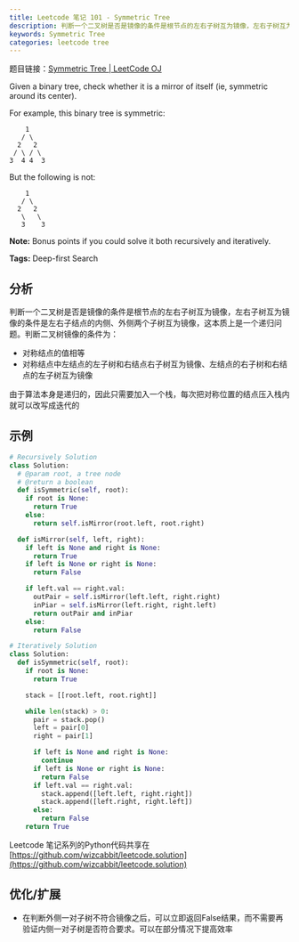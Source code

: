 ```yaml
---
title: Leetcode 笔记 101 - Symmetric Tree
description: 判断一个二叉树是否是镜像的条件是根节点的左右子树互为镜像，左右子树互为镜像的条件是左右子结点的内侧、外侧两个子树互为镜像，这本质上是一个递归问题。
keywords: Symmetric Tree
categories: leetcode tree
---
```


题目链接：[Symmetric Tree | LeetCode OJ](https://oj.leetcode.com/problems/symmetric-tree/)

Given a binary tree, check whether it is a mirror of itself (ie, symmetric around its center).

For example, this binary tree is symmetric:

        1
       / \
      2   2
     / \ / \
    3  4 4  3

But the following is not:

        1
       / \
      2   2
       \   \
       3    3

**Note:**
Bonus points if you could solve it both recursively and iteratively.

**Tags:** Deep-first Search

## 分析

判断一个二叉树是否是镜像的条件是根节点的左右子树互为镜像，左右子树互为镜像的条件是左右子结点的内侧、外侧两个子树互为镜像，这本质上是一个递归问题。判断二叉树镜像的条件为：

+ 对称结点的值相等
+ 对称结点中左结点的左子树和右结点右子树互为镜像、左结点的右子树和右结点的左子树互为镜像

由于算法本身是递归的，因此只需要加入一个栈，每次把对称位置的结点压入栈内就可以改写成迭代的

## 示例

```python
# Recursively Solution
class Solution:
  # @param root, a tree node
  # @return a boolean
  def isSymmetric(self, root):
    if root is None:
      return True
    else:
      return self.isMirror(root.left, root.right)

  def isMirror(self, left, right):
    if left is None and right is None:
      return True
    if left is None or right is None:
      return False

    if left.val == right.val:
      outPair = self.isMirror(left.left, right.right)
      inPiar = self.isMirror(left.right, right.left)
      return outPair and inPiar
    else:
      return False

# Iteratively Solution
class Solution:
  def isSymmetric(self, root):
    if root is None:
      return True

    stack = [[root.left, root.right]]

    while len(stack) > 0:
      pair = stack.pop()
      left = pair[0]
      right = pair[1]

      if left is None and right is None:
        continue
      if left is None or right is None:
        return False
      if left.val == right.val:
        stack.append([left.left, right.right])
        stack.append([left.right, right.left])
      else:
        return False
    return True
```

Leetcode 笔记系列的Python代码共享在[https://github.com/wizcabbit/leetcode.solution](https://github.com/wizcabbit/leetcode.solution)

## 优化/扩展

+ 在判断外侧一对子树不符合镜像之后，可以立即返回False结果，而不需要再验证内侧一对子树是否符合要求。可以在部分情况下提高效率

